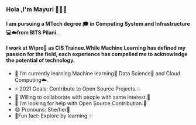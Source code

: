 ### Hola ,I'm Mayuri 👩🏾‍💻 

#### I am pursuing a MTech degree :mortar_board: in Computing System and Infrastructure :computer::cloud:from BITS Pilani.
#### I work at Wipro:office: as CIS Trainee.While Machine Learning has defined my passion for the field, each experience has compelled me to acknowledge the potential of technology.

- 🌱 I’m currently learning Machine learning:paw_prints: Data Science:feet: and Cloud Computing:cloud:.
- ⚡ 2021 Goals: Contribute to Open Source Projects.:boom:
- 👯 Willing to collaborate with people with same interest.:information_desk_person:
- :two_women_holding_hands: I’m looking for help with Open Source Contribution.:two_men_holding_hands:
- 😄 Pronouns: She/her:raising_hand:
- :dizzy:Fun fact: Explore by learning.:sparkles:
